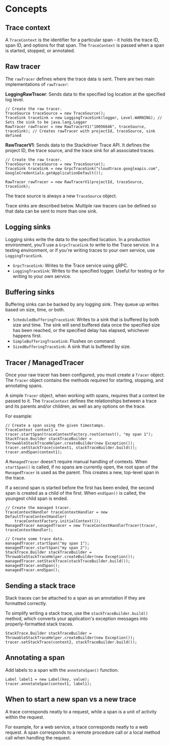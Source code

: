 # Concepts

## Trace context

A `TraceContext` is the identifier for a particular span - it holds the trace ID,
span ID, and options for that span. The `TraceContext` is passed when a span is
started, stopped, or annotated.

## Raw tracer

The `rawTracer` defines where the trace data is sent. There are two main
implementations of `rawTracer`:

**LoggingRawTracer**: Sends data to the specified log location at the specified
log level.

    // Create the raw tracer.
    TraceSource traceSource = new TraceSource();
    TraceSink traceSink = new LoggingTraceSink(logger, Level.WARNING); // Sets the sink to be java.lang.Logger
    RawTracer rawTracer = new RawTracerV1("10056646", traceSource, traceSink); // Creates rawTracer with projectId, traceSource, sink defined

**RawTracerV1**: Sends data to the Stackdriver Trace API. It defines the project
ID, the trace source, and the trace sink for all associated traces.

    // Create the raw tracer.
    TraceSource traceSource = new TraceSource();
    TraceSink traceSink = new GrpcTraceSink("cloudtrace.googleapis.com",
    GoogleCredentials.getApplicationDefault());

    RawTracer rawTracer = new RawTracerV1(projectId, traceSource, traceSink);

The trace source is always a new `TraceSource` object.

Trace sinks are described below. Multiple raw tracers can be defined so that
data can be sent to more than one sink.

## Logging sinks

Logging sinks write the data to the specified location. In a production
environment, you'll use a `GrpcTraceSink` to write to the Trace service. In a
testing environment, or if you're writing traces to your own service, use
`LoggingTraceSink`.

*   `GrpcTraceSink`: Writes to the Trace service using gRPC.
*   `LoggingTraceSink`: Writes to the specified logger. Useful for testing or for
    writing to your own service.

## Buffering sinks

Buffering sinks can be backed by any logging sink. They queue up writes based on
size, time, or both.

*   `ScheduledBufferingTraceSink`: Writes to a sink that is buffered by both
    size and time. The sink will send buffered data once the specified size has
    been reached, or the specified delay has elapsed, whichever happens first.
*   `SimpleBufferingTraceSink`: Flushes on command.
*   `SizedBufferingTraceSink`: A sink that is buffered by size.

## Tracer / ManagedTracer

Once your raw tracer has been configured, you must create a `Tracer` object. The
`Tracer` object contains the methods required for starting, stopping, and
annotating spans.

A simple `Tracer` object, when working with spans, requires that a context be
passed to it. The `TraceContext` defines the relationships between a trace and its
parents and/or children, as well as any options on the trace.

For example:

    // Create a span using the given timestamps.
    TraceContext context1 = tracer.startSpan(traceContextFactory.rootContext(), "my span 1");
    StackTrace.Builder stackTraceBuilder = ThrowableStackTraceHelper.createBuilder(new Exception());
    tracer.setStackTrace(context1, stackTraceBuilder.build());
    tracer.endSpan(context1);

A `ManagedTracer` doesn't require manual handling of contexts. When
`startSpan()` is called, if no spans are currently open, the root span of the
`ManagedTracer` is used as the parent. This creates a new, top-level span in the
trace.

If a second span is started before the first has been ended, the second span is
created as a child of the first. When `endSpan()` is called, the youngest child
span is ended.

    // Create the managed tracer.
    TraceContextHandler traceContextHandler = new DefaultTraceContextHandler(
        traceContextFactory.initialContext());
    ManagedTracer managedTracer = new TraceContextHandlerTracer(tracer, traceContextHandler);

    // Create some trace data.
    managedTracer.startSpan("my span 1");
    managedTracer.startSpan("my span 2");
    StackTrace.Builder stackTraceBuilder = ThrowableStackTraceHelper.createBuilder(new Exception());
    managedTracer.setStackTrace(stackTraceBuilder.build());
    managedTracer.endSpan();
    managedTracer.endSpan();

## Sending a stack trace

Stack traces can be attached to a span as an annotation if they are formatted
correctly.

To simplify writing a stack trace, use the `stackTraceBuilder.build()` method,
which converts your application's exception messages into properly-formatted
stack traces.

    StackTrace.Builder stackTraceBuilder = ThrowableStackTraceHelper.createBuilder(new Exception());
    tracer.setStackTrace(context2, stackTraceBuilder.build());

## Annotating a span

Add labels to a span with the `annotateSpan()` function.

    Label label1 = new Label(key, value);    
    tracer.annotateSpan(context1, label1);

## When to start a new span vs a new trace

A trace corresponds neatly to a request, while a span is a unit of activity
within the request.

For example, for a web service, a trace corresponds neatly to a web request.
A span corresponds to a remote procedure call or a local method call when
handling the request.
